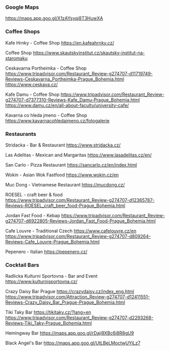 ### Google Maps
https://maps.app.goo.gl/X1zAYsyqi8T3HuwXA


### Coffee Shops
Kafe Hrnky - Coffee Shop
https://en.kafeahrnky.cz/

Coffee Shop
https://www.skautskyinstitut.cz/skautsky-institut-na-staromaku

Ceskavarna Portheimka - Coffee Shop
https://www.tripadvisor.com/Restaurant_Review-g274707-d11719749-Reviews-Ceskavarna_Portheimka-Prague_Bohemia.html
https://www.ceskava.cz/

Kafe Damu - Coffee Shop
https://www.tripadvisor.com/Restaurant_Review-g274707-d7377310-Reviews-Kafe_Damu-Prague_Bohemia.html
https://www.damu.cz/en/all-about-faculty/university-cafe/

Kavarna co hleda jmeno - Coffee Shop
https://www.kavarnacohledajmeno.cz/fotogalerie


### Restaurants
Stridacka - Bar & Restaurant
https://www.stridacka.cz/

Las Adelitas - Mexican and Margaritas
https://www.lasadelitas.cz/en/

San Carlo - Pizza Restaurant
https://sancarlo.cz/en/index.html

Wokin - Asian Wok Fastfood
https://www.wokin.cz/en

Muc Dong - Vietnamese Restaurant
https://mucdong.cz/

ROESEL - craft beer & food
https://www.tripadvisor.com/Restaurant_Review-g274707-d12365787-Reviews-ROESEL_craft_beer_food-Prague_Bohemia.html

Jordan Fast Food - Kebap
https://www.tripadvisor.com/Restaurant_Review-g274707-d6922805-Reviews-Jordan_Fast_Food-Prague_Bohemia.html

Cafe Louvre - Traditional Czech
https://www.cafelouvre.cz/en
https://www.tripadvisor.com/Restaurant_Review-g274707-d809264-Reviews-Cafe_Louvre-Prague_Bohemia.html

Pepenero - Italian
https://pepenero.cz/


### Cocktail Bars
Radlicka Kulturni Sportovna - Bar and Event
https://www.kulturnisportovna.cz/

Crazy Daisy Bar Prague
https://crazydaisy.cz/index_eng.html
https://www.tripadvisor.com/Attraction_Review-g274707-d12411551-Reviews-Crazy_Daisy_Bar_Prague-Prague_Bohemia.html

Tiki Taky Bar
https://tikitaky.cz/?lang=en
https://www.tripadvisor.com/Restaurant_Review-g274707-d2293268-Reviews-Tiki_Taky-Prague_Bohemia.html

Hemingway Bar
https://maps.app.goo.gl/rDaji9XBc6i8R8gU9

Black Angel's Bar
https://maps.app.goo.gl/UtLBeLMoctwUYiLz7
